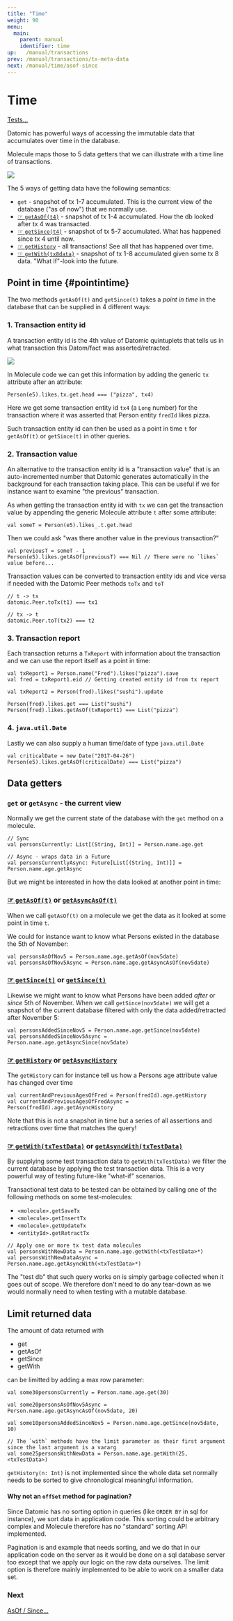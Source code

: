 ```yaml
---
title: "Time"
weight: 90
menu:
  main:
    parent: manual
    identifier: time
up:   /manual/transactions
prev: /manual/transactions/tx-meta-data
next: /manual/time/asof-since
---
```


# Time

[Tests...](https://github.com/scalamolecule/molecule/tree/master/coretests/src/test/scala/molecule/coretests/time)

Datomic has powerful ways of accessing the immutable data that accumulates over time in the database.

Molecule maps those to 5 data getters that we can illustrate with a time line of transactions.


![](/img/time/all.png)


The 5 ways of getting data have the following semantics:

- `get` - snapshot of tx 1-7 accumulated. This is the current view of the database ("as of now") that we normally use.
- [☞ `getAsOf(t4)`](/manual/time/asof-since/) - snapshot of tx 1-4 accumulated. How the db looked after tx 4 was transacted.
- [☞ `getSince(t4)`](/manual/time/asof-since/) - snapshot of tx 5-7 accumulated. What has happened since tx 4 until now.
- [☞ `getHistory`](/manual/time/history/) - all transactions! See all that has happened over time.
- [☞ `getWith(tx8data)`](/manual/time/with/) - snapshot of tx 1-8 accumulated given some tx 8 data. "What if"-look into the future.



## Point in time {#pointintime}

The two methods `getAsOf(t)` and `getSince(t)` takes a _point in time_ in the database that can be supplied in
4 different ways:


### 1. Transaction entity id 

A transaction entity id is the 4th value of Datomic quintuplets that tells us in what transaction
 this Datom/fact was asserted/retracted.
 
![](/img/time/1.png)

In Molecule code we can get this information by adding the generic `tx` attribute after an attribute:

```
Person(e5).likes.tx.get.head === ("pizza", tx4)
```
Here we get some transaction entity id `tx4` (a `Long` number) for the transaction where it 
was asserted that Person entity `fredId` likes pizza. 

Such transaction entity id can then be used as a point in time `t` for `getAsOf(t)` or `getSince(t)` in
other queries.


### 2. Transaction value

An alternative to the transaction entity id is a "transaction value" that is an auto-incremented number 
that Datomic generates automatically in the background for each transaction taking place. 
This can be useful if we for instance want to examine "the previous" transaction.

As when getting the transaction entity id with `tx` we can get the transaction value by appending
the generic Molecule attribute `t` after some attribute:

```
val someT = Person(e5).likes_.t.get.head
```
Then we could ask "was there another value in the previous transaction?"

```
val previousT = someT - 1
Person(e5).likes.getAsOf(previousT) === Nil // There were no `likes` value before...
```

Transaction values can be converted to transaction entity ids and vice versa if needed with the Datomic Peer methods `toTx` and `toT`

```
// t -> tx
datomic.Peer.toTx(t1) === tx1

// tx -> t
datomic.Peer.toT(tx2) === t2
```


### 3. Transaction report

Each transaction returns a `TxReport` with information about the transaction and we can use the report itself as a point in time:


```
val txReport1 = Person.name("Fred").likes("pizza").save
val fred = txReport1.eid // Getting created entity id from tx report

val txReport2 = Person(fred).likes("sushi").update

Person(fred).likes.get === List("sushi")
Person(fred).likes.getAsOf(txReport1) === List("pizza")
```



### 4. `java.util.Date`

Lastly we can also supply a human time/date of type `java.util.Date` 

```
val criticalDate = new Date("2017-04-26")
Person(e5).likes.getAsOf(criticalDate) === List("pizza")
```



## Data getters


### `get` or `getAsync` - the current view

Normally we get the current state of the database with the `get` method on a molecule.

```
// Sync
val personsCurrently: List[(String, Int)] = Person.name.age.get

// Async - wraps data in a Future
val personsCurrentlyAsync: Future[List[(String, Int)]] = Person.name.age.getAsync
```
But we might be interested in how the data looked at another point in time:


### [☞ `getAsOf(t)`](/manual/time/asof-since/) or [`getAsyncAsOf(t)`](/manual/time/asof-since/)

When we call `getAsOf(t)` on a molecule we get the data as it looked at some point in time `t`. 

We could for instance want to know what Persons existed in the database the 5th of November:

```
val personsAsOfNov5 = Person.name.age.getAsOf(nov5date) 
val personsAsOfNov5Async = Person.name.age.getAsyncAsOf(nov5date) 
```


### [☞ `getSince(t)`](/manual/time/asof-since/) or [`getSince(t)`](/manual/time/asof-since/)

Likewise we might want to know what Persons have been added _after_ or _since_ 5th of November. When
we call `getSince(nov5date)` we will get a snapshot of the current
database filtered with only the data added/retracted after November 5:

```
val personsAddedSinceNov5 = Person.name.age.getSince(nov5date)
val personsAddedSinceNov5Async = Person.name.age.getAsyncSince(nov5date)
```


### [☞ `getHistory`](/manual/time/history/) or [`getAsyncHistory`](/manual/time/history/)

The `getHistory` can for instance tell us how a Persons age attribute value has changed over time

```
val currentAndPreviousAgesOfFred = Person(fredId).age.getHistory
val currentAndPreviousAgesOfFredAsync = Person(fredId).age.getAsyncHistory
```
Note that this is not a snapshot in time but a series of all assertions and retractions over time that matches the query!


### [☞ `getWith(txTestData)`](/manual/time/with/) or [`getAsyncWith(txTestData)`](/manual/time/with/)

By supplying some test transaction data to `getWith(txTestData)` we filter the current database by applying
the test transaction data. This is a very powerful way of testing future-like "what-if" scenarios. 

Transactional test data to be tested can be obtained by calling one of the following methods on some test-molecules:

- `<molecule>.getSaveTx`  
- `<molecule>.getInsertTx`  
- `<molecule>.getUpdateTx`  
- `<entityId>.getRetractTx`  

```
// Apply one or more tx test data molecules
val personsWithNewData = Person.name.age.getWith(<txTestData>*) 
val personsWithNewDataAsync = Person.name.age.getAsyncWith(<txTestData>*) 
```

The "test db" that such query works on is simply garbage collected when it goes out of scope. We therefore don't need
to do any tear-down as we would normally need to when testing with a mutable database.


## Limit returned data

The amount of data returned with 

- get
- getAsOf
- getSince
- getWith

can be limitted by adding a max row parameter:
```
val some30personsCurrently = Person.name.age.get(30)

val some20personsAsOfNov5Async = Person.name.age.getAsyncAsOf(nov5date, 20) 

val some10personsAddedSinceNov5 = Person.name.age.getSince(nov5date, 10)

// The `with` methods have the limit parameter as their first argument since the last argument is a vararg
val some25personsWithNewData = Person.name.age.getWith(25, <txTestData>) 
```

`getHistory(n: Int)` is not implemented since the whole data set normally needs to be sorted
to give chronological meaningful information.

#### Why not an `offSet` method for pagination?

Since Datomic has no sorting option in queries (like `ORDER BY` in sql for instance), 
we sort data in application code. This sorting could be arbitrary complex and Molecule therefore
has no "standard" sorting API implemented. 

Pagination is and example that needs sorting, and we do that in our application code on the
server as it would be done on a sql database server too except that we apply our logic on the raw data
ourselves. The limit option is therefore mainly implemented to be able to work on a smaller data set. 


### Next

[AsOf / Since...](/manual/time/asof-since)